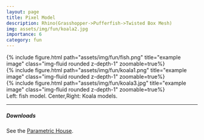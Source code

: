```yaml
---
layout: page
title: Pixel Model
description: Rhino(Grasshopper->Pufferfish->Twisted Box Mesh)
img: assets/img/fun/koala2.jpg
importance: 6
category: fun
---
```


<div class="row">
    <div class="col-sm mt-3 mt-md-0">
        {% include figure.html path="assets/img/fun/fish.png" title="example image" class="img-fluid rounded z-depth-1" zoomable=true%}
    </div> 
    <div class="col-sm mt-3 mt-md-0">
        {% include figure.html path="assets/img/fun/koala1.png" title="example image" class="img-fluid rounded z-depth-1" zoomable=true%}
    </div> 
    <div class="col-sm mt-3 mt-md-0">
        {% include figure.html path="assets/img/fun/koala3.jpg" title="example image" class="img-fluid rounded z-depth-1" zoomable=true%}
    </div> 
</div>
<div class="caption">
    Left: fish model.
    Center,Right: Koala models.
</div>

------
##### <i class='fas fa-download'>**Downloads**</i>
See the [Parametric House](https://parametrichouse.com/twisted-box-mesh-boolean/).